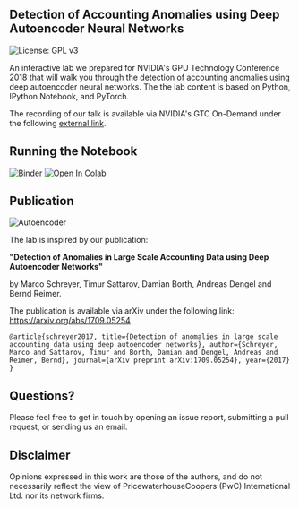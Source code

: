 ## Detection of Accounting Anomalies using Deep Autoencoder Neural Networks

![License: GPL v3](https://img.shields.io/badge/License-GPLv3-blue.svg)

An interactive lab we prepared for NVIDIA's GPU Technology Conference 2018 that will walk you through the detection of accounting anomalies using deep autoencoder neural networks. The the lab content is based on Python, IPython Notebook, and PyTorch.

The recording of our talk is available via NVIDIA's GTC On-Demand under the following [external link](https://on-demand-gtc.gputechconf.com/gtcnew/sessionview.php?sessionName=s8343-detection+of+financial+statement+fraud+using+deep+autoencoder+networks).

## Running the Notebook

[![Binder](https://mybinder.org/badge_logo.svg)](https://mybinder.org/v2/gh/GitiHubi/deepAI/master?filepath=GTC_2018_Lab.ipynb) [![Open In Colab](https://colab.research.google.com/assets/colab-badge.svg)](https://colab.research.google.com/github/GitiHubi/deepAI/blob/master/GTC_2018_CoLab.ipynb)

## Publication

![Autoencoder](https://raw.githubusercontent.com/GitiHubi/deepAI/master/images/autoencoder.png)

The lab is inspired by our publication: 

**"Detection of Anomalies in Large Scale Accounting Data using Deep Autoencoder Networks"** 

by Marco Schreyer, Timur Sattarov, Damian Borth, Andreas Dengel and Bernd Reimer.

The publication is available via arXiv under the following link: https://arxiv.org/abs/1709.05254

`@article{schreyer2017,
  title={Detection of anomalies in large scale accounting data using deep autoencoder networks},
  author={Schreyer, Marco and Sattarov, Timur and Borth, Damian and Dengel, Andreas and Reimer, Bernd},
  journal={arXiv preprint arXiv:1709.05254},
  year={2017}
}`

## Questions?

Please feel free to get in touch by opening an issue report, submitting a pull request, or sending us an email.

## Disclaimer

Opinions expressed in this work are those of the authors, and do not necessarily reflect the view of PricewaterhouseCoopers (PwC) International Ltd. nor its network firms.
